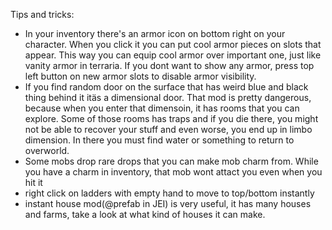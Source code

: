 Tips and tricks:

- In your inventory there's an armor icon on bottom right on your character. When you click it you can put cool armor pieces on slots that appear. This way you can equip cool armor over important one, just like vanity armor in terraria. If you dont want to show any armor, press top left button on new armor slots to disable armor visibility.
- If you find random door on the surface that has weird blue and black thing behind it itäs a dimensional door. That mod is pretty dangerous, because when you enter that dimensoin, it has rooms that you can explore. Some of those rooms has traps and if you die there, you might not be able to recover your stuff and even worse, you end up in limbo dimension. In there you must find water or something to return to overworld.
- Some mobs drop rare drops that you can make mob charm from. While you have a charm in inventory, that mob wont attact you even when you hit it
- right click on ladders with empty hand to move to top/bottom instantly
- instant house mod(@prefab in JEI) is very useful, it has many houses and farms, take a look at what kind of houses it can make.